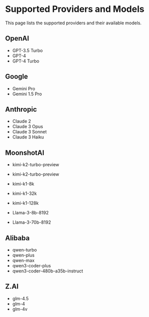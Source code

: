 # Supported Providers and Models

This page lists the supported providers and their available models.

## OpenAI

- GPT-3.5 Turbo
- GPT-4
- GPT-4 Turbo

## Google

- Gemini Pro
- Gemini 1.5 Pro

## Anthropic

- Claude 2
- Claude 3 Opus
- Claude 3 Sonnet
- Claude 3 Haiku

## MoonshotAI

- kimi-k2-turbo-preview
- kimi-k2-turbo-preview
- kimi-k1-8k
- kimi-k1-32k
- kimi-k1-128k

- Llama-3-8b-8192
- Llama-3-70b-8192

## Alibaba

- qwen-turbo
- qwen-plus
- qwen-max
- qwen3-coder-plus
- qwen3-coder-480b-a35b-instruct

## Z.AI

- glm-4.5
- glm-4
- glm-4v

<!-- Removed links to model_info.py files for all providers to avoid broken references. -->
